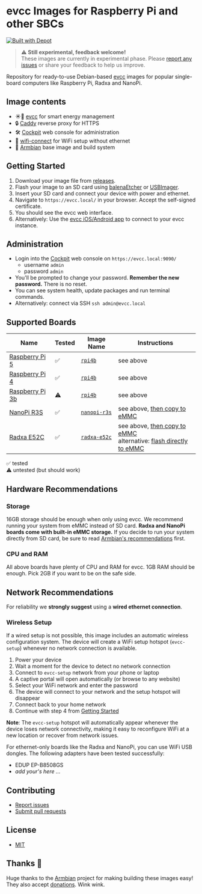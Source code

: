 # evcc Images for Raspberry Pi and other SBCs

[![Built with Depot](https://depot.dev/badges/built-with-depot.svg)](https://depot.dev/?utm_source=evcc)

> **⚠️ Still experimental, feedback welcome!**  
> These images are currently in experimental phase. Please [report any issues](https://github.com/evcc-io/images/issues) or share your feedback to help us improve.

Repository for ready-to-use Debian-based [evcc](https://evcc.io) images for popular single-board computers like Raspberry Pi, Radxa and NanoPi.

## Image contents

- ☀️🚗 [evcc](https://evcc.io) for smart energy management
- 🔒 [Caddy](https://caddyserver.com) reverse proxy for HTTPS
- 🛠️ [Cockpit](https://cockpit-project.org) web console for administration
- 📶 [wifi-connect](https://github.com/balena-os/wifi-connect) for WiFi setup without ethernet
- 🐧 [Armbian](https://www.armbian.com) base image and build system

## Getting Started

1. Download your image file from [releases](https://github.com/evcc-io/images/releases).
2. Flash your image to an SD card using [balenaEtcher](https://www.balena.io/etcher/) or [USBImager](https://gitlab.com/bztsrc/usbimager).
3. Insert your SD card and connect your device with power and ethernet.
4. Navigate to `https://evcc.local/` in your browser. Accept the self-signed certificate.
5. You should see the evcc web interface.
6. Alternatively: Use the [evcc iOS/Android app](http://github.com/evcc-io/app) to connect to your evcc instance.

## Administration

- Login into the [Cockpit](https://cockpit-project.org) web console on `https://evcc.local:9090/`
  - username `admin`
  - password `admin`
- You'll be prompted to change your password. **Remember the new password.** There is no reset.
- You can see system health, update packages and run terminal commands.
- Alternatively: connect via SSH `ssh admin@evcc.local`

## Supported Boards

| Name                                                                                      | Tested | Image Name                                                 | Instructions                                                                                                                                                                                                     |
| ----------------------------------------------------------------------------------------- | ------ | ---------------------------------------------------------- | ---------------------------------------------------------------------------------------------------------------------------------------------------------------------------------------------------------------- |
| [Raspberry Pi 5](https://www.raspberrypi.com/products/raspberry-pi-5/)                    | ✅     | [`rpi4b`](https://github.com/evcc-io/images/releases)      | see above                                                                                                                                                                                                        |
| [Raspberry Pi 4](https://www.raspberrypi.com/products/raspberry-pi-4-model-b/)            | ✅     | [`rpi4b`](https://github.com/evcc-io/images/releases)      | see above                                                                                                                                                                                                        |
| [Raspberry Pi 3b](https://www.raspberrypi.com/products/raspberry-pi-3-model-b/)           | ⚠️     | [`rpi4b`](https://github.com/evcc-io/images/releases)      | see above                                                                                                                                                                                                        |
| [NanoPi R3S](https://www.friendlyelec.com/index.php?route=product/product&product_id=311) | ✅     | [`nanopi-r3s`](https://github.com/evcc-io/images/releases) | see above, [then copy to eMMC](https://docs.armbian.com/User-Guide_Getting-Started/#installation)                                                                                                                |
| [Radxa E52C](https://radxa.com/products/network-computer/e52c/)                           | ✅     | [`radxa-e52c`](https://github.com/evcc-io/images/releases) | see above, [then copy to eMMC](https://docs.armbian.com/User-Guide_Getting-Started/#installation)<br/>alternative: [flash directly to eMMC](https://docs.radxa.com/en/e/e52c/getting-started/install-os/maskrom) |

✅ tested<br/>
⚠️ untested (but should work)

## Hardware Recommendations

### Storage

16GB storage should be enough when only using evcc.
We recommend running your system from eMMC instead of SD card.
**Radxa and NanoPi boards come with built-in eMMC storage.**
If you decide to run your system directly from SD card, be sure to read [Armbian's recommendations](https://docs.armbian.com/User-Guide_Getting-Started/#armbian-getting-started-guide) first.

### CPU and RAM

All above boards have plenty of CPU and RAM for evcc.
1GB RAM should be enough.
Pick 2GB if you want to be on the safe side.

## Network Recommendations

For reliability we **strongly suggest** using a **wired ethernet connection**.

### Wireless Setup

If a wired setup is not possible, this image includes an automatic wireless configuration system.
The device will create a WiFi setup hotspot (`evcc-setup`) whenever no network connection is available.

1. Power your device
2. Wait a moment for the device to detect no network connection
3. Connect to `evcc-setup` network from your phone or laptop
4. A captive portal will open automatically (or browse to any website)
5. Select your WiFi network and enter the password
6. The device will connect to your network and the setup hotspot will disappear
7. Connect back to your home network
8. Continue with step 4 from [Getting Started](#getting-started)

**Note**: The `evcc-setup` hotspot will automatically appear whenever the device loses network connectivity, making it easy to reconfigure WiFi at a new location or recover from network issues.

For ethernet-only boards like the Radxa and NanoPi, you can use WiFi USB dongles. The following adapters have been tested successfully:

- EDUP EP-B8508GS
- _add your's here ..._

## Contributing

- [Report issues](https://github.com/evcc-io/images/issues)
- [Submit pull requests](https://github.com/evcc-io/images/pulls)

## License

- [MIT](LICENSE)

## Thanks 💚

Huge thanks to the [Armbian](https://www.armbian.com) project for making building these images easy!
They also accept [donations](https://www.armbian.com/donate/). Wink wink.
